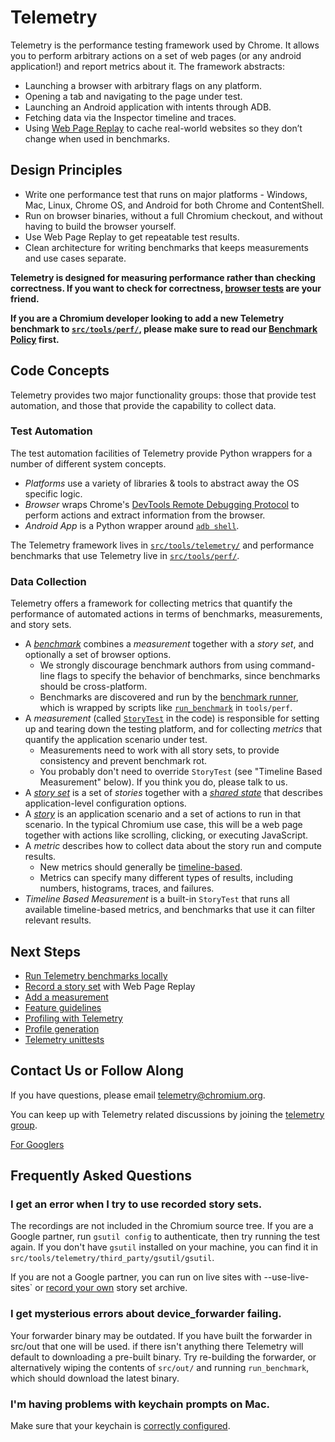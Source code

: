 <!-- Copyright 2015 The Chromium Authors. All rights reserved.
     Use of this source code is governed by a BSD-style license that can be
     found in the LICENSE file.
-->

# Telemetry

Telemetry is the performance testing framework used by Chrome.  It allows you
to perform arbitrary actions on a set of web pages (or any android application!)
and report metrics about it.  The framework abstracts:

*   Launching a browser with arbitrary flags on any platform.
*   Opening a tab and navigating to the page under test.
*   Launching an Android application with intents through ADB.
*   Fetching data via the Inspector timeline and traces.
*   Using [Web Page Replay](https://github.com/chromium/web-page-replay) to
    cache real-world websites so they don’t change when used in benchmarks.

## Design Principles

*   Write one performance test that runs on major platforms - Windows, Mac,
    Linux, Chrome OS, and Android for both Chrome and ContentShell.
*   Run on browser binaries, without a full Chromium checkout, and without
    having to build the browser yourself.
*   Use Web Page Replay to get repeatable test results.
*   Clean architecture for writing benchmarks that keeps measurements and use
    cases separate.

**Telemetry is designed for measuring performance rather than checking
  correctness. If you want to check for correctness,
  [browser tests](http://www.chromium.org/developers/testing/browser-tests) are
  your friend.**

**If you are a Chromium developer looking to add a new Telemetry benchmark to
[`src/tools/perf/`](https://code.google.com/p/chromium/codesearch#chromium/src/tools/perf/),
please make sure to read our
[Benchmark Policy](https://docs.google.com/document/d/1bBKyYCW3VlUUPDpQE4xvrMFdA6tovQMZoqO9KCcmqqQ/preview)
first.**

## Code Concepts

Telemetry provides two major functionality groups: those that provide test
automation, and those that provide the capability to collect data.

### Test Automation

The test automation facilities of Telemetry provide Python wrappers for a number
of different system concepts.

*   _Platforms_ use a variety of libraries & tools to abstract away the OS
    specific logic.
*   _Browser_ wraps Chrome's
    [DevTools Remote Debugging Protocol](https://developer.chrome.com/devtools/docs/remote-debugging)
    to perform actions and extract information from the browser.
*   _Android App_ is a Python wrapper around
    [`adb shell`](http://developer.android.com/tools/help/adb.html).

The Telemetry framework lives in
[`src/tools/telemetry/`](https://code.google.com/p/chromium/codesearch#chromium/src/tools/telemetry/)
and performance benchmarks that use Telemetry live in
[`src/tools/perf/`](https://code.google.com/p/chromium/codesearch#chromium/src/tools/perf/).

### Data Collection

Telemetry offers a framework for collecting metrics that quantify the
performance of automated actions in terms of benchmarks, measurements, and story
sets.

*   A
    [_benchmark_](https://code.google.com/p/chromium/codesearch#chromium/src/tools/telemetry/telemetry/benchmark.py)
    combines a _measurement_ together with a _story set_, and optionally a set
    of browser options.
    *   We strongly discourage benchmark authors from using command-line flags
        to specify the behavior of benchmarks, since benchmarks should be
        cross-platform.
    *   Benchmarks are discovered and run by the
        [benchmark runner](https://code.google.com/p/chromium/codesearch#chromium/src/tools/telemetry/telemetry/benchmark_runner.py),
        which is wrapped by scripts like
        [`run_benchmark`](https://code.google.com/p/chromium/codesearch#chromium/src/tools/perf/run_benchmark)
        in `tools/perf`.
*   A _measurement_ (called
    [`StoryTest`](https://code.google.com/p/chromium/codesearch#chromium/src/tools/telemetry/telemetry/web_perf/story_test.py)
    in the code) is responsible for setting up and tearing down the testing
    platform, and for collecting _metrics_ that quantify the application
    scenario under test.
    *   Measurements need to work with all story sets, to provide consistency
        and prevent benchmark rot.
    *   You probably don't need to override `StoryTest` (see "Timeline Based
        Measurement" below). If you think you do, please talk to us.
*   A
    [_story set_](https://code.google.com/p/chromium/codesearch#chromium/src/tools/telemetry/telemetry/story/story_set.py)
    is a set of _stories_ together with a
    [_shared state_](https://code.google.com/p/chromium/codesearch#chromium/src/tools/telemetry/telemetry/story/shared_state.py)
    that describes application-level configuration options.
*   A
    [_story_](https://code.google.com/p/chromium/codesearch#chromium/src/tools/telemetry/telemetry/story/story.py)
    is an application scenario and a set of actions to run in that scenario. In
    the typical Chromium use case, this will be a web page together with actions
    like scrolling, clicking, or executing JavaScript.
*   A _metric_ describes how to collect data about the story run and compute
    results.
    *   New metrics should generally be
        [timeline-based](https://code.google.com/p/chromium/codesearch#chromium/src/tools/telemetry/telemetry/web_perf/metrics/timeline_based_metric.py).
    *   Metrics can specify many different types of results, including numbers,
        histograms, traces, and failures.
*   _Timeline Based Measurement_ is a built-in `StoryTest` that runs all
    available timeline-based metrics, and benchmarks that use it can filter
    relevant results.

## Next Steps

*   [Run Telemetry benchmarks locally](/telemetry/docs/run_benchmarks_locally.md)
*   [Record a story set](https://sites.google.com/a/chromium.org/dev/developers/telemetry/record_a_page_set)
    with Web Page Replay
*   [Add a measurement](https://sites.google.com/a/chromium.org/dev/developers/telemetry/add_a_measurement)
*   [Feature guidelines](https://sites.google.com/a/chromium.org/dev/developers/telemetry/telemetry-feature-guidelines)
*   [Profiling with Telemetry](https://sites.google.com/a/chromium.org/dev/developers/telemetry/profiling)
*   [Profile generation](https://sites.google.com/a/chromium.org/dev/developers/telemetry/telemetry-profile-generation)
*   [Telemetry unittests](https://sites.google.com/a/chromium.org/dev/developers/telemetry/telemetry-unittests)

## Contact Us or Follow Along

If you have questions, please email telemetry@chromium.org.

You can keep up with Telemetry related discussions by joining the
[telemetry group](https://groups.google.com/a/chromium.org/forum/#!forum/telemetry).

[For Googlers](http://go/telemetry)

## Frequently Asked Questions

### I get an error when I try to use recorded story sets.

The recordings are not included in the Chromium source tree. If you are a Google
partner, run `gsutil config` to authenticate, then try running the test again.
If you don't have `gsutil` installed on your machine, you can find it in
`src/tools/telemetry/third_party/gsutil/gsutil`.

If you are not a Google partner, you can run on live sites with
--use-live-sites` or
[record your own](http://dev.chromium.org/developers/telemetry/record_a_page_set)
story set archive.

### I get mysterious errors about device\_forwarder failing.

Your forwarder binary may be outdated. If you have built the forwarder in
src/out that one will be used. if there isn't anything there Telemetry will
default to downloading a pre-built binary. Try re-building the forwarder, or
alternatively wiping the contents of `src/out/` and running `run_benchmark`,
which should download the latest binary.

### I'm having problems with keychain prompts on Mac.

Make sure that your keychain is
[correctly configured](https://sites.google.com/a/chromium.org/dev/developers/telemetry/telemetry-mac-keychain-setup).

